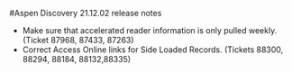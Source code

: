 #Aspen Discovery 21.12.02 release notes
- Make sure that accelerated reader information is only pulled weekly. (Ticket 87968, 87433, 87263)
- Correct Access Online links for Side Loaded Records. (Tickets 88300, 88294, 88184, 88132,88335)

